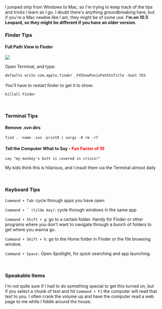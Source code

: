 <p>I jumped ship from Windows to Mac, so I'm trying to keep track of the tips and tricks I learn as I go. I doubt there's anything groundbreaking here, but if you're a Mac newbie like I am, they might be of some use. <b>I'm on 10.5 Leopard, so they might be different if you have an older version</b>.</p>

<h3>Finder Tips</h3>
<h4>Full Path View in Finder</h4>
<img src="/images/finder-pathview.jpg" /><br />
<p>Open Terminal, and type:</p>
<code>defaults write com.apple.finder _FXShowPosixPathInTitle -bool YES</code><br /><br />
You'll have to restart finder to get it to show:
<p><code>killall Finder</code></p>
<br />
<h3>Terminal Tips</h3>
<h4>Remove .svn dirs</h4>
<p><code>find . -name .svn -print0 | xargs -0 rm -rf</code></p>
<h4>Tell the Computer What to Say - <span style="color:red">Fun Factor of 10</span></h4>
<p><code>say "my monkey's butt is covered in crisco!"</code></p>
<p>My kids think this is hilarious, and I insult them via the Terminal almost daily</p>

<br />

<h3>Keyboard Tips</h3>
<p><code>Command + Tab</code>: cycle through apps you have open</p>
<p><code>Command + ` (tilde key)</code>: cycle through windows in the same app</p>

<p><code>Command + Shift + g</code>: go to a certain folder. Handy for Finder or other programs where you don't want to navigate through a bunch of folders to get where you wanna go.</p>
<p><code>Command + Shift + h</code>: go to the Home folder in Finder or the file browsing window.</p>

<p><code>Command + Space:</code> Open Spotlight, for quick searching and app launching.</p>

<br />

<h3>Speakable Items</h3>
<p>I'm not quite sure if I had to do something special to get this turned on, but if you select a chunk of text and hit <code>Command + F1</code> the computer will read that text to you. I often crank the volume up and have the computer read a web page to me while I fiddle around the house.